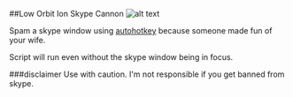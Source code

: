 ##Low Orbit Ion Skype Cannon 
![alt text](http://s28.postimg.org/3pq1tgpnh/cannon_Small.jpg "ION CANNON")

Spam a skype window using [autohotkey](http://www.autohotkey.com) because someone made fun of your wife.

Script will run even without the skype window being in focus.

###disclaimer
Use with caution.  I'm not responsible if you get banned from skype.
